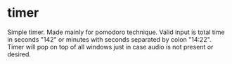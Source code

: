 # timer

Simple timer. Made mainly for pomodoro technique.
Valid input is total time in seconds "142" or minutes with seconds separated by colon "14:22".
Timer will pop on top of all windows just in case audio is not present or desired.
